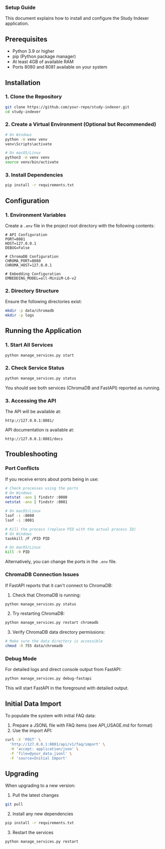 ### Setup Guide ###

This document explains how to install and configure the Study Indexer application.

## Prerequisites

- Python 3.9 or higher
- pip (Python package manager)
- At least 4GB of available RAM
- Ports 8080 and 8081 available on your system

## Installation

### 1. Clone the Repository

```bash
git clone https://github.com/your-repo/study-indexer.git
cd study-indexer
```

### 2. Create a Virtual Environment (Optional but Recommended)

```bash
# On Windows
python -m venv venv
venv\Scripts\activate

# On macOS/Linux
python3 -m venv venv
source venv/bin/activate
```

### 3. Install Dependencies

```bash
pip install -r requirements.txt
```

## Configuration

### 1. Environment Variables

Create a `.env` file in the project root directory with the following contents:

```
# API Configuration
PORT=8081
HOST=127.0.0.1
DEBUG=False

# ChromaDB Configuration
CHROMA_PORT=8080
CHROMA_HOST=127.0.0.1

# Embedding Configuration
EMBEDDING_MODEL=all-MiniLM-L6-v2
```

### 2. Directory Structure

Ensure the following directories exist:

```bash
mkdir -p data/chromadb
mkdir -p logs
```

## Running the Application

### 1. Start All Services

```bash
python manage_services.py start
```

### 2. Check Service Status

```bash
python manage_services.py status
```

You should see both services (ChromaDB and FastAPI) reported as running.

### 3. Accessing the API

The API will be available at:
```
http://127.0.0.1:8081/
```

API documentation is available at:
```
http://127.0.0.1:8081/docs
```

## Troubleshooting

### Port Conflicts

If you receive errors about ports being in use:

```bash
# Check processes using the ports
# On Windows
netstat -ano | findstr :8080
netstat -ano | findstr :8081

# On macOS/Linux
lsof -i :8080
lsof -i :8081

# Kill the process (replace PID with the actual process ID)
# On Windows
taskkill /F /PID PID

# On macOS/Linux
kill -9 PID
```

Alternatively, you can change the ports in the `.env` file.

### ChromaDB Connection Issues

If FastAPI reports that it can't connect to ChromaDB:

1. Check that ChromaDB is running:
```bash
python manage_services.py status
```

2. Try restarting ChromaDB:
```bash
python manage_services.py restart chromadb
```

3. Verify ChromaDB data directory permissions:
```bash
# Make sure the data directory is accessible
chmod -R 755 data/chromadb
```

### Debug Mode

For detailed logs and direct console output from FastAPI:

```bash
python manage_services.py debug-fastapi
```

This will start FastAPI in the foreground with detailed output.

## Initial Data Import

To populate the system with initial FAQ data:

1. Prepare a JSONL file with FAQ items (see API_USAGE.md for format)
2. Use the import API:
```bash
curl -X 'POST' \
  'http://127.0.0.1:8081/api/v1/faq/import' \
  -H 'accept: application/json' \
  -F 'file=@your_data.jsonl' \
  -F 'source=Initial Import'
```

## Upgrading

When upgrading to a new version:

1. Pull the latest changes
```bash
git pull
```

2. Install any new dependencies
```bash
pip install -r requirements.txt
```

3. Restart the services
```bash
python manage_services.py restart
``` 
